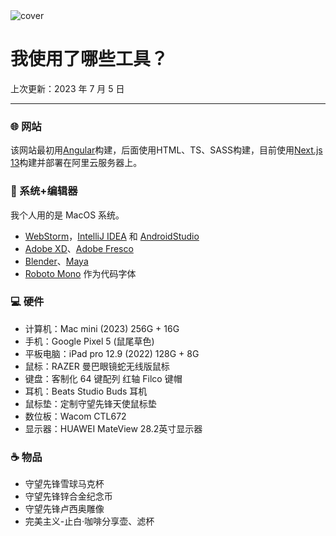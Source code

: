 <img class="cover" src="/asset/post/uses/012.jpg" alt="cover">

# 我使用了哪些工具？

<p class="update-date">上次更新：2023 年 7 月 5 日</p>

---

### 🌐 网站

该网站最初用[Angular](https://angular.io/)构建，后面使用HTML、TS、SASS构建，目前使用[Next.js 13](https://nextjs.org/)构建并部署在阿里云服务器上。

### 📑 系统+编辑器
我个人用的是 MacOS 系统。

- [WebStorm](https://www.jetbrains.com/webstorm/)，[IntelliJ IDEA](https://www.jetbrains.com/idea/) 和 [AndroidStudio](https://developer.android.com/studio)
- [Adobe XD](https://helpx.adobe.com/xd/get-started.html)、[Adobe Fresco](https://www.adobe.com/hk_en/products/fresco.html)
- [Blender](https://www.blender.org/)、[Maya](https://www.autodesk.com/products/maya)
- [Roboto Mono](https://fonts.google.com/specimen/Roboto+Mono) 作为代码字体

### 💻 硬件

- 计算机：Mac mini (2023) 256G + 16G
- 手机：Google Pixel 5 (鼠尾草色)
- 平板电脑：iPad pro 12.9 (2022) 128G + 8G
- 鼠标：RAZER 曼巴眼镜蛇无线版鼠标
- 键盘：客制化 64 键配列 红轴 Filco 键帽
- 耳机：Beats Studio Buds 耳机
- 鼠标垫：定制守望先锋天使鼠标垫
- 数位板：Wacom CTL672
- 显示器：HUAWEI MateView 28.2英寸显示器

### ☕ 物品

- 守望先锋雪球马克杯
- 守望先锋锌合金纪念币
- 守望先锋卢西奥雕像
- 完美主义-止白·咖啡分享壶、滤杯